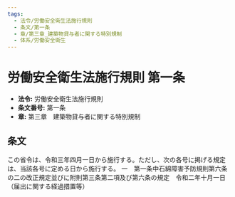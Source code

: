 ```yaml
---
tags:
  - 法令/労働安全衛生法施行規則
  - 条文/第一条
  - 章/第三章_建築物貸与者に関する特別規制
  - 体系/労働安全衛生
---
```

# 労働安全衛生法施行規則 第一条

- **法令:** 労働安全衛生法施行規則
- **条文番号:** 第一条
- **章:** 第三章　建築物貸与者に関する特別規制

## 条文
この省令は、令和三年四月一日から施行する。ただし、次の各号に掲げる規定は、当該各号に定める日から施行する。
一　第一条中石綿障害予防規則第六条の二の改正規定並びに附則第三条第二項及び第六条の規定　令和二年十月一日
（届出に関する経過措置等）

